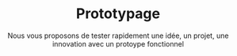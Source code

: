 ---
title: Prototypage
subtitle: Nous vous proposons de tester rapidement une idée, un projet, une innovation avec un protoype fonctionnel
description: Une idée, une envie d'évoluer, un problème à résoudre ? Le prototypage permet de faire un pas concret vers son innovation, et ce, avec un temps et un budget restreint. Resistance au changement
category: presentation
subcategory: pme
layout: presentation
pic: /img/poc-black.jpg
---